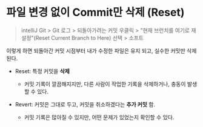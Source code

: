 # 파일 변경 없이 Commit만 삭제 (Reset)

> intelliJ Git > Git 로그 > 되돌아가려는 커밋 우클릭 > "현재 브런치를 여기로 재설정"(Reset Current Branch to Here) 선택 > 소프트

이렇게 하면 되돌아간 커밋 시점부터 내가 수정한 파일은 유지 되고, 실수한 커밋만 삭제된다.

- Reset: 특정 커밋을 __삭제__
  - 커밋 기록이 깔끔해지지만, 다른 사람이 작업한 기록을 삭제하거나, 충동이 발생할 수 있다.


- Revert: 커밋은 그대로 두고, 커밋을 취소하겠다는 __추가 커밋__ 함.
  - 커밋 기록은 많아질 수 있지만, 어떤 문제가 있었는지 확인할 수 있다.
